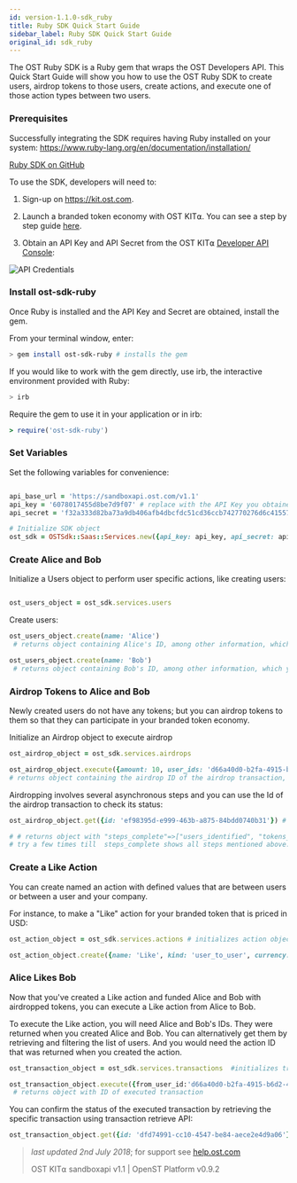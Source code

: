 ```yaml
---
id: version-1.1.0-sdk_ruby
title: Ruby SDK Quick Start Guide
sidebar_label: Ruby SDK Quick Start Guide
original_id: sdk_ruby
---
```



The OST Ruby SDK is a Ruby gem that wraps the OST Developers API. This Quick Start Guide will show you how to use the OST Ruby SDK to create users, airdrop tokens to those users, create actions, and execute one of those action types between two users.


### Prerequisites

Successfully integrating the SDK requires having Ruby installed on your system: [<u>https://www.ruby-lang.org/en/documentation/installation/</u>](https://www.ruby-lang.org/en/documentation/installation/) 

[<u>Ruby SDK on GitHub</u>](https://github.com/OpenSTFoundation/ost-sdk-ruby/tree/release-1.1)

To use the SDK, developers will need to:

1. Sign-up on [<u>https://kit.ost.com</u>](https://kit.ost.com).

2. Launch a branded token economy with OST KIT⍺. You can see a step by step guide [<u>here</u>](/docs/kit.html).

3. Obtain an API Key and API Secret from the OST KIT⍺ [<u>Developer API Console</u>](https://kit.ost.com/developer-api-console):

![API Credentials](assets/Developer_section.jpg)

### Install ost-sdk-ruby

Once Ruby is installed and the API Key and Secret are obtained, install the gem.

From your terminal window, enter:

```bash
> gem install ost-sdk-ruby # installs the gem
```

If you would like to work with the gem directly, use irb, the interactive environment provided with Ruby:

```bash
> irb
```

Require the gem to use it in your application or in irb:

```ruby
> require('ost-sdk-ruby')
```

### Set Variables

Set the following variables for convenience:

```ruby

api_base_url = 'https://sandboxapi.ost.com/v1.1'  
api_key = '6078017455d8be7d9f07' # replace with the API Key you obtained earlier
api_secret = 'f32a333d82ba73a9db406afb4dbcfdc51cd36ccb742770276d6c4155783ca8d0' # replace with the API Secret you obtained earlier

# Initialize SDK object
ost_sdk = OSTSdk::Saas::Services.new({api_key: api_key, api_secret: api_secret, api_base_url: api_base_url})

```

### Create Alice and Bob

Initialize a Users object to perform user specific actions, like creating users:

```ruby

ost_users_object = ost_sdk.services.users

```

Create users:

```ruby
ost_users_object.create(name: 'Alice')
 # returns object containing Alice's ID, among other information, which you will need later

ost_users_object.create(name: 'Bob')
 # returns object containing Bob's ID, among other information, which you will need later
```

### Airdrop Tokens to Alice and Bob

Newly created users do not have any tokens; but you can airdrop tokens to them so that they can participate in your branded token economy.


Initialize an Airdrop object to execute airdrop

```ruby
ost_airdrop_object = ost_sdk.services.airdrops
```

```ruby
ost_airdrop_object.execute({amount: 10, user_ids: 'd66a40d0-b2fa-4915-b6d2-46bbe644278a, df7153f1-c1cf-4ae2-b980-f04df1e68bb3'})  # airdrops 10 branded tokens to two users whoes IDs have been specified.
# returns object containing the airdrop ID of the airdrop transaction, among other information, which you will need later
```

Airdropping involves several asynchronous steps and you can use the Id of the airdrop transaction to check its status:

```ruby
ost_airdrop_object.get({id: 'ef98395d-e999-463b-a875-84bdd0740b31'}) # actual airdrop ID will differ

# # returns object with "steps_complete"=>["users_identified", "tokens_transfered", "contract_approved", "allocation_done"]
# try a few times till  steps_complete shows all steps mentioned above.
```

### Create a Like Action

You can create named an action with defined values that are between users or between a user and your company.

For instance, to make a "Like" action for your branded token that is priced in USD:

```ruby
ost_action_object = ost_sdk.services.actions # initializes action object

ost_action_object.create({name: 'Like', kind: 'user_to_user', currency: 'USD', arbitrary_amount: false, amount: 1.01, arbitrary_commission: false, commission_percent: 10})
```

### Alice Likes Bob


Now that you've created a Like action and funded Alice and Bob with airdropped tokens, you can execute a Like action from Alice to Bob.

To execute the Like action, you will need Alice and Bob's IDs. They were returned when you created Alice and Bob. You can alternatively get them by retrieving and filtering the list of users.  And you would need the action ID that was returned when you created the action. 

```ruby
ost_transaction_object = ost_sdk.services.transactions  #initializes transaction module.

ost_transaction_object.execute({from_user_id:'d66a40d0-b2fa-4915-b6d2-46bbe644278a', to_user_id:'df7153f1-c1cf-4ae2-b980-f04df1e68bb3', action_id:'22613'})
 # returns object with ID of executed transaction
```
 
 You can confirm the status of the executed transaction by retrieving the specific transaction using transaction retrieve API:

```ruby
ost_transaction_object.get({id: 'dfd74991-cc10-4547-be84-aece2e4d9a06'}) # the ID of your executed transaction will differ
```


>_last updated 2nd July 2018_; for support see [<u>help.ost.com</u>](https://help.ost.com)
>
> OST KIT⍺ sandboxapi v1.1 | OpenST Platform v0.9.2
